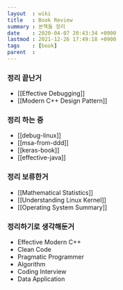 ```yaml
---
layout  : wiki
title   : Book Review
summary : 본책들 정리
date    : 2020-04-07 20:43:34 +0900
lastmod : 2021-12-26 17:49:18 +0900
tags    : [book]
parent  :
---
```


### 정리 끝난거
 * [[Effective Debugging]]
 * [[Modern C++ Design Pattern]]

### 정리 하는 중
 * [[debug-linux]]
 * [[msa-from-ddd]]
 * [[keras-book]]
 * [[effective-java]]

### 정리 보류한거
 * [[Mathematical Statistics]]
 * [[Understanding Linux Kernel]]
 * [[Operating System Summary]]

### 정리하기로 생각해둔거
 * Effective Modern C++
 * Clean Code
 * Pragmatic Programmer
 * Algorithm
 * Coding Interview
 * Data Application
